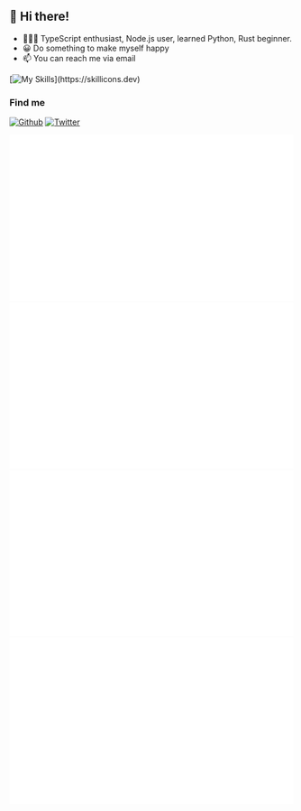 ## 👋 Hi there!

- 🧑🏻‍💻 TypeScript enthusiast, Node.js user, learned Python, Rust beginner.
- 😀 Do something to make myself happy
- 📫 You can reach me via email

[![My Skills](https://skillicons.dev/icons?i=ts,nodejs,vue,react,tailwind,nestjs,electron,mysql,redis,prisma,git,gulp,vscode,pnpm,ps,ai,linux,)](https://skillicons.dev)

### Find me

<p><a href="https://github.com/rat1991" target="_blank"><img alt="Github" src="https://img.shields.io/badge/GitHub-%2312100E.svg?&style=for-the-badge&logo=Github&logoColor=white" /></a> <a href="https://twitter.com/kuizuo" target="_blank"><img alt="Twitter" src="https://img.shields.io/badge/twitter-%231DA1F2.svg?&style=for-the-badge&logo=twitter&logoColor=white" /> <a href="https://innei.in" target="_blank">


![](https://raw.githubusercontent.com/kuizuo/github-stats/master/generated/overview.svg#gh-dark-mode-only)
![](https://raw.githubusercontent.com/kuizuo/github-stats/master/generated/overview.svg#gh-light-mode-only)
![](https://raw.githubusercontent.com/kuizuo/github-stats/master/generated/languages.svg#gh-dark-mode-only)
![](https://raw.githubusercontent.com/kuizuo/github-stats/master/generated/languages.svg#gh-light-mode-only)
